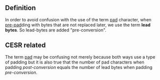 ## Definition

In order to avoid confusion with the use of the term [pad](pad.md) character, when [pre-pad](pre-pad.md)ding with bytes that are not replaced later, we use the term **lead bytes**. So lead-bytes are added "pre-conversion".

## CESR related

The term [pad](pad.md) may be confusing not merely because both ways use a type of padding but it is also true that the number of pad characters when padding _post-conversion_ equals the number of lead bytes when padding _pre-conversion_.
